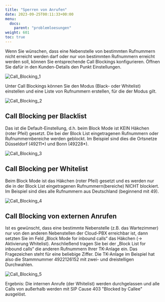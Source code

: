 ```yaml
---
title: "Sperren von Anrufen"
date: 2023-09-25T00:11:33+00:00
menu:
  docs:
    parent: "problemloesungen"
weight: 601
toc: true
---
```


Wenn Sie wünschen, dass eine Nebenstelle von bestimmten Rufnummern nicht erreicht werden darf oder nur von bestimmten Rufnummern erreicht werden soll, können Sie entsprechende Call Blockings konfigurieren. Öffnen Sie dafür in den Kunden-Details den Punkt Einstellungen.

![Call_Blocking_1](https://github.com/NetCologne/cloudpbx-docs/assets/98753538/c003de10-75f8-4b69-8688-51b1b30f1c40)

Unter Call Blockings können Sie den Modus (Black- oder Whitelist) einstellen und eine Liste von Rufnummern erstellen, für die der Modus gilt.

![Call_Blocking_2](https://github.com/NetCologne/cloudpbx-docs/assets/98753538/4ecac89c-c3d8-41db-a3da-abbca5583d12)

## Call Blocking per Blacklist

Das ist die Default-Einstellung, d.h. beim Block Mode ist KEIN Häkchen (roter Pfeil) gesetzt. Die bei der Block List eingetragenen Rufnummern oder Rufnummernbereiche werden geblockt. Im Beispiel sind dies die Ortsnetze Düsseldorf (49211*) und Bonn (49228*).

![Call_Blocking_3](https://github.com/NetCologne/cloudpbx-docs/assets/98753538/f78dd4df-11a2-4ae0-a0a5-af9252687f0c)

## Call Blocking per Whitelist

Beim Block Mode ist das Häkchen (roter Pfeil) gesetzt und es werden nur die in der Block List eingetragenen Rufnummern(bereiche) NICHT blockiert. Im Beispiel sind dies alle Rufnummern aus Deutschland (beginnend mit 49).

![Call_Blocking_4](https://github.com/NetCologne/cloudpbx-docs/assets/98753538/9b2af1d4-7ab3-4e94-83ff-ff775a60b517)

## Call Blocking von externen Anrufen

Ist es gewünscht, dass eine bestimmte Nebenstelle (z.B. das Wartezimmer) nur von den anderen Nebenstellen der Cloud-PBX erreichbar ist, dann setzten Sie im Feld „Block Mode for inbound calls“ das Häkchen (-> Aktivierung Whitelist). Anschließend tragen Sie bei der „Block List for inbound calls“ die anderen Rufnummern Ihrer TK-Anlage ein. Das Fragezeichen steht für eine beliebige Ziffer. Die TK-Anlage im Beispiel hat also die Stammnummer 4922126152 mit zwei- und dreistelligen Durchwahlen.

![Call_Blocking_5](https://github.com/NetCologne/cloudpbx-docs/assets/98753538/de5772cf-08fd-41c7-9988-6d4461a5aebd)

Ergebnis: Die internen Anrufe (der Whitelist) werden durchgelassen und alle Calls von außerhalb werden mit SIP Cause 403 "Blocked by Callee" ausgelöst.
